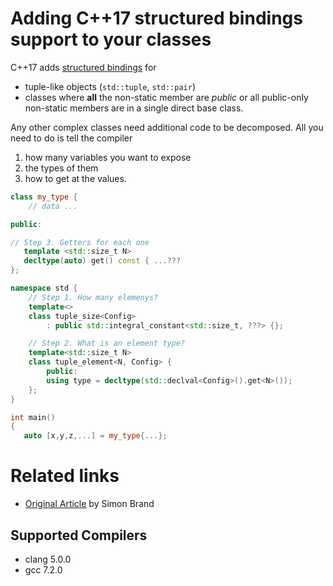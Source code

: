 # Adding C++17 structured bindings support to your classes

C++17 adds [structured bindings](https://isocpp.org/files/papers/P0144R1.pdf) for
- tuple-like objects (`std::tuple`, `std::pair`)
- classes where __all__ the non-static member are _public_ or all public-only non-static members are in a single direct base class.   

Any other complex classes need additional code to be decomposed.
All you need to do is tell the compiler 
1) how many variables you want to expose
2) the types of them
3) how to get at the values.

```cpp
class my_type {
    // data ...

public:

// Step 3. Getters for each one
   template <std::size_t N>
   decltype(auto) get() const { ...???
};

namespace std {
    // Step 1. How many elemenys?
    template<>
    class tuple_size<Config>
        : public std::integral_constant<std::size_t, ???> {};

    // Step 2. What is an element type?
    template<std::size_t N>
    class tuple_element<N, Config> {
        public:
        using type = decltype(std::declval<Config>().get<N>());
    };
}

int main()
{
   auto [x,y,z,...] = my_type{...};
```

# Related links
* [Original Article](https://blog.tartanllama.xyz/structured-bindings/) by Simon Brand

## Supported Compilers
* clang 5.0.0
* gcc 7.2.0
